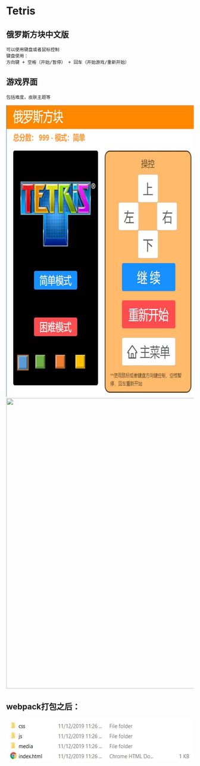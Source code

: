 # Tetris
## 俄罗斯方块中文版
```
可以使用键盘或者鼠标控制
键盘使用：
方向键 + 空格（开始/暂停） + 回车（开始游戏/重新开始）
```
## 游戏界面
```
包括难度，皮肤主题等
```
<img src="https://github.com/Gao-S-Hua/shared/blob/master/Tetris/Tetris.JPG" width="703" height="783"/>
<img src="https://github.com/Gao-S-Hua/shared/blob/master/Start.JPG" width="721" height="780"/>

## webpack打包之后：
<img src="https://github.com/Gao-S-Hua/shared/blob/master/Tetris/After_Webpack.JPG" width="547" height="115"/>